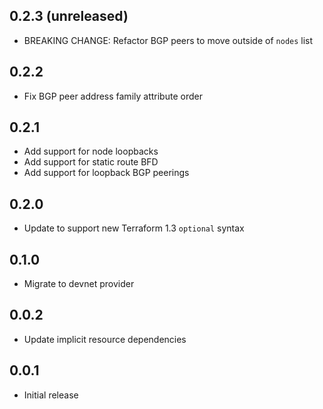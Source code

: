 ## 0.2.3 (unreleased)

- BREAKING CHANGE: Refactor BGP peers to move outside of `nodes` list

## 0.2.2

- Fix BGP peer address family attribute order

## 0.2.1

- Add support for node loopbacks
- Add support for static route BFD
- Add support for loopback BGP peerings

## 0.2.0

- Update to support new Terraform 1.3 `optional` syntax

## 0.1.0

- Migrate to devnet provider

## 0.0.2

- Update implicit resource dependencies

## 0.0.1

- Initial release
